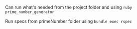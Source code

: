 Can run what's needed from the project folder and using `ruby prime_number_generator`

Run specs from primeNumber folder using `bundle exec rspec`
